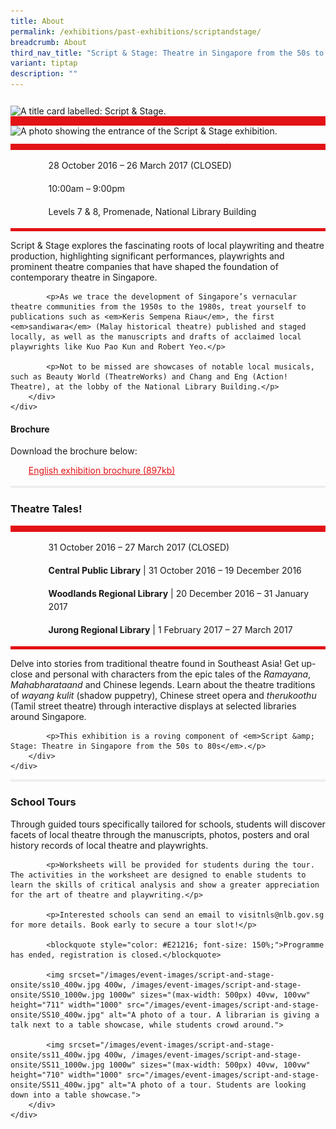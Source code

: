 ```yaml
---
title: About
permalink: /exhibitions/past-exhibitions/scriptandstage/
breadcrumb: About
third_nav_title: "Script & Stage: Theatre in Singapore from the 50s to 80s"
variant: tiptap
description: ""
---
```

<section class="section__about">
<div class="container__card">
    <div class="row">
        <div class="col is-full" style="border-bottom: 15px solid #E21216; padding: 12px 0 0 0;">
            <img srcset="/images/event-images/script-and-stage-onsite/script-and-stage-main-image_400w.jpg 400w, /images/event-images/script-and-stage-onsite/script-and-stage-main-image_940w.jpg 940w" sizes="(max-width: 500px) 40vw, 94vw" height="323" width="940" src="/images/event-images/script-and-stage-onsite/script-and-stage-main-image_400w.jpg" alt="A title card labelled: Script &amp; Stage.">
        </div>
    </div>    
    <div class="row">
        <div class="col is-full" style="padding: 0 0 12px 0;">
            <img srcset="/images/event-images/script-and-stage-onsite/script-and-stage_gallery_1_400w.jpg 400w, /images/event-images/script-and-stage-onsite/script-and-stage_gallery_1_1000w.jpg 1000w" sizes="(max-width: 500px) 40vw, 100vw" height="563" width="1000" src="/images/event-images/script-and-stage-onsite/script-and-stage_gallery_1_400w.jpg" alt="A photo showing the entrance of the Script &amp; Stage exhibition.">
        </div>
    </div>
        <div class="row">
            <div class="col" style="border-top: 10px solid #E21216; border-bottom: 5px solid #E21216;">
                <ul style="list-style: none; margin-left: 0px;">
                    <li style="margin-bottom: 1rem;">
                        <span class="sgds-icon sgds-icon-calendar" style="font-size: 150%; display: inline-block; float: left; vertical-align: middle;"></span>
                        <div style="line-height: 150%; padding-left: 2.3rem;">28 October 2016 – 26 March 2017 (CLOSED)</div>
                    </li> 
                    <li style="margin-bottom: 1rem;">
                        <span class="sgds-icon sgds-icon-clock" style="font-size: 150%; display: inline-block; float: left; vertical-align: middle;"></span>
                        <div style="line-height: 150%; padding-left: 2.3rem;">10:00am – 9:00pm</div>
                    </li>          
                    <li style="margin-bottom: 1rem;">
                        <span class="sgds-icon sgds-icon-map" style="font-size: 150%; display: inline-block; float: left; vertical-align: middle;"></span>
                        <div style="line-height: 150%; padding-left: 2.3rem;">Levels 7 &amp; 8, Promenade, National Library Building</div>
                    </li>                    
                    </ul>
            </div>
        </div>
</div>
    
<div class="container__description">
    <div class="row">
        <div class="col is-full padding--top--lg">
            <p>Script &amp; Stage explores the fascinating roots of local playwriting and theatre production, highlighting significant performances, playwrights and prominent theatre companies that have shaped the foundation of contemporary theatre in Singapore.</p>

            <p>As we trace the development of Singapore’s vernacular theatre communities from the 1950s to the 1980s, treat yourself to publications such as <em>Keris Sempena Riau</em>, the first <em>sandiwara</em> (Malay historical theatre) published and staged locally, as well as the manuscripts and drafts of acclaimed local playwrights like Kuo Pao Kun and Robert Yeo.</p>

            <p>Not to be missed are showcases of notable local musicals, such as Beauty World (TheatreWorks) and Chang and Eng (Action! Theatre), at the lobby of the National Library Building.</p>
        </div>
    </div>
</div>

<div class="container__downloads">
    <div class="row">
        <div class="col is-full padding--top--lg">
            <h4>Brochure</h4>
            <p style="margin-top: 5px;">Download the brochure below:</p>
                    <ul style="list-style: none; margin-left: 5px; color: #E21216">
                        <li style="margin-bottom: 1rem;">
                            <a href="/files/script-and-stage-onsite/script-stage-exhibition-brochure-resized.pdf" style="color:#E21216;">English exhibition brochure (897kb)</a>
                        </li>                         
                    </ul>
        </div>
    </div>
</div>


<div class="container__line padding--lg">
    <div class="row">
        <div class="col is-12" style="padding: 2px 0; background-color: #efefef;">
        </div>
    </div>
</div>  

<div class="container__card">
    <div class="row margin--bottom--xs">
        <div class="col is-12 padding--xs">
            <h3><strong>Theatre Tales!</strong></h3>
        </div>
    </div>
        <div class="row">
            <div class="col" style="border-top: 10px solid #E21216; border-bottom: 5px solid #E21216;">
                <ul style="list-style: none; margin-left: 0px;">
                    <li style="margin-bottom: 1rem;">
                        <span class="sgds-icon sgds-icon-calendar" style="font-size: 150%; display: inline-block; float: left; vertical-align: middle;"></span>
                        <div style="line-height: 150%; padding-left: 2.3rem;">31 October 2016 – 27 March 2017 (CLOSED)</div>
                    </li> 
                    <li style="margin-bottom: 1rem;">
                        <span class="sgds-icon sgds-icon-map" style="font-size: 150%; display: inline-block; float: left; vertical-align: middle;"></span>
                        <div style="line-height: 150%; padding-left: 2.3rem;"><strong>Central Public Library</strong> | 31 October 2016 – 19 December 2016</div>
                    </li>                    
                    <li style="margin-bottom: 1rem;">
                        <div style="line-height: 150%; padding-left: 2.3rem;"><strong>Woodlands Regional Library</strong> | 20 December 2016 – 31 January 2017</div>
                    </li>                    
                    <li style="margin-bottom: 1rem;">
                        <div style="line-height: 150%; padding-left: 2.3rem;"><strong>Jurong Regional Library</strong> | 1 February 2017 – 27 March 2017</div>
                    </li>                       
                </ul>
            </div>
        </div>
</div>
    
<div class="container__description">
    <div class="row">
        <div class="col is-full padding--top--lg">
            <p>Delve into stories from traditional theatre found in Southeast Asia! Get up-close and personal with characters from the epic tales of the <em>Ramayana</em>, <em>Mahabharataand</em> and Chinese legends. Learn about the theatre traditions of <em>wayang kulit</em> (shadow puppetry), Chinese street opera and <em>therukoothu</em> (Tamil street theatre) through interactive displays at selected libraries around Singapore.</p>
            
            <p>This exhibition is a roving component of <em>Script &amp; Stage: Theatre in Singapore from the 50s to 80s</em>.</p>
        </div>
    </div>
</div>     
    
<div class="container__line padding--lg">
    <div class="row">
        <div class="col is-12" style="padding: 2px 0; background-color: #efefef;">
        </div>
    </div>
</div>  

<div class="container__description">
    <div class="row">
        <div class="col is-full padding--top--lg">
            <h3>School Tours</h3>
            <p>Through guided tours specifically tailored for schools, students will discover facets of local theatre through the manuscripts, photos, posters and oral history records of local theatre and playwrights.</p>

            <p>Worksheets will be provided for students during the tour. The activities in the worksheet are designed to enable students to learn the skills of critical analysis and show a greater appreciation for the art of theatre and playwriting.</p>

            <p>Interested schools can send an email to visitnls@nlb.gov.sg for more details. Book early to secure a tour slot!</p>
            
            <blockquote style="color: #E21216; font-size: 150%;">Programme has ended, registration is closed.</blockquote>
            
            <img srcset="/images/event-images/script-and-stage-onsite/ss10_400w.jpg 400w, /images/event-images/script-and-stage-onsite/SS10_1000w.jpg 1000w" sizes="(max-width: 500px) 40vw, 100vw" height="711" width="1000" src="/images/event-images/script-and-stage-onsite/SS10_400w.jpg" alt="A photo of a tour. A librarian is giving a talk next to a table showcase, while students crowd around.">
            
            <img srcset="/images/event-images/script-and-stage-onsite/ss11_400w.jpg 400w, /images/event-images/script-and-stage-onsite/SS11_1000w.jpg 1000w" sizes="(max-width: 500px) 40vw, 100vw" height="710" width="1000" src="/images/event-images/script-and-stage-onsite/SS11_400w.jpg" alt="A photo of a tour. Students are looking down into a table showcase.">
        </div>
    </div>
</div>     
  
</section>